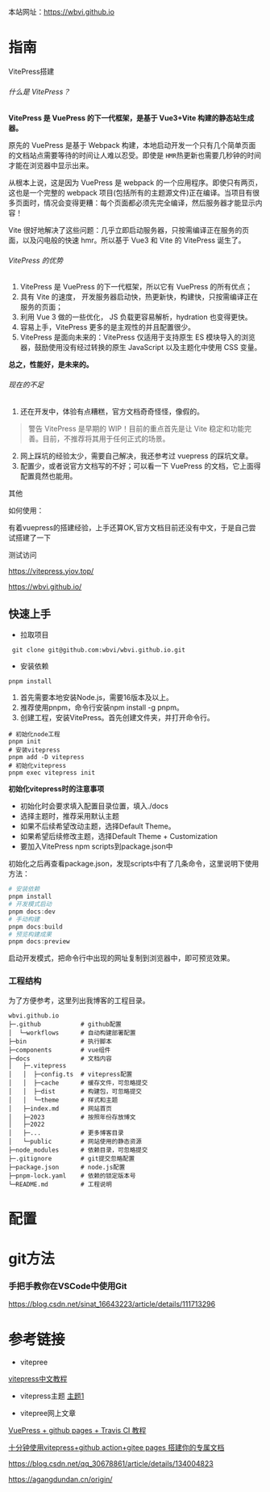 本站网址：https://wbvi.github.io

# 指南

VitePress搭建

###### 什么是 VitePress？

**VitePress 是 VuePress 的下一代框架，是基于 Vue3+Vite 构建的静态站生成器。**

原先的 VuePress 是基于 Webpack 构建，本地启动开发一个只有几个简单页面的文档站点需要等待的时间让人难以忍受。即使是 `HMR`热更新也需要几秒钟的时间才能在浏览器中显示出来。

从根本上说，这是因为 VuePress 是 webpack 的一个应用程序。即使只有两页，这也是一个完整的 webpack 项目(包括所有的主题源文件)正在编译。当项目有很多页面时，情况会变得更糟：每个页面都必须先完全编译，然后服务器才能显示内容！

Vite 很好地解决了这些问题：几乎立即启动服务器，只按需编译正在服务的页面，以及闪电般的快速 hmr。所以基于 Vue3 和 Vite 的 VitePress 诞生了。

###### VitePress 的优势

1. VitePress 是 VuePress 的下一代框架，所以它有 VuePress 的所有优点；
2. 具有 Vite 的速度， 开发服务器启动快，热更新快，构建快，只按需编译正在服务的页面；
3. 利用 Vue 3 做的一些优化， JS 负载更容易解析，hydration 也变得更快。
4. 容易上手，VitePress 更多的是主观性的并且配置很少。
5. VitePress 是面向未来的：VitePress 仅适用于支持原生 ES 模块导入的浏览器，鼓励使用没有经过转换的原生 JavaScript 以及主题化中使用 CSS 变量。

**总之，性能好，是未来的。**

###### 现在的不足

1. 还在开发中，体验有点糟糕，官方文档奇奇怪怪，像假的。

> 警告
> VitePress 是早期的 WIP！目前的重点首先是让 Vite 稳定和功能完善。目前，不推荐将其用于任何正式的场景。

2. 网上踩坑的经验太少，需要自己解决，我还参考过 vuepress 的踩坑文章。
3. 配置少，或者说官方文档写的不好；可以看一下 VuePress 的文档，它上面得配置竟然也能用。

其他

如何使用：

有着vuepress的搭建经验，上手还算OK,官方文档目前还没有中文，于是自己尝试搭建了一下

测试访问

https://vitepress.yiov.top/

https://wbvi.github.io/

## 快速上手

* 拉取项目

```
 git clone git@github.com:wbvi/wbvi.github.io.git
```

* 安装依赖

```
pnpm install
```

1. 首先需要本地安装Node.js，需要16版本及以上。
2. 推荐使用pnpm，命令行安装npm install -g pnpm。
3. 创建工程，安装VitePress。首先创建文件夹，并打开命令行。

```shell
# 初始化node工程
pnpm init
# 安装vitepress
pnpm add -D vitepress
# 初始化vitepress
pnpm exec vitepress init
```

**初始化vitepress时的注意事项**

* 初始化时会要求填入配置目录位置，填入./docs
* 选择主题时，推荐采用默认主题
* 如果不后续希望改动主题，选择Default Theme。
* 如果希望后续修改主题，选择Default Theme + Customization
* 要加入VitePress npm scripts到package.json中

初始化之后再查看package.json，发现scripts中有了几条命令，这里说明下使用方法：

```powershell
# 安装依赖
pnpm install
# 开发模式启动
pnpm docs:dev
# 手动构建
pnpm docs:build
# 预览构建成果
pnpm docs:preview
```

启动开发模式，把命令行中出现的网址复制到浏览器中，即可预览效果。

### 工程结构

为了方便参考，这里列出我博客的工程目录。

```todotxt
wbvi.github.io
├─.github           # github配置
│  └─workflows      # 自动构建部署配置
├─bin               # 执行脚本
├─components        # vue组件
├─docs              # 文档内容
│   ├─.vitepress  
│   │  ├─config.ts  # vitepress配置
│   │  ├─cache      # 缓存文件，可忽略提交
│   │  ├─dist       # 构建包，可忽略提交
│   │  └─theme      # 样式和主题
│   ├─index.md      # 网站首页
│   ├─2023          # 按照年份存放博文
│   ├─2022
│   ├─...           # 更多博客目录
│   └─public        # 网站使用的静态资源
├─node_modules      # 依赖目录，可忽略提交
├─.gitignore        # git提交忽略配置
├─package.json      # node.js配置
├─pnpm-lock.yaml    # 依赖的锁定版本号
└─README.md         # 工程说明
```

# 配置

# git方法

### 手把手教你在VSCode中使用Git

https://blog.csdn.net/sinat_16643223/article/details/111713296

# 参考链接

* vitepree

[vitepress中文教程](https://vitepress.docschina.org/)

* vitepress主题
  [主题1](https://github.com/Charles7c/charles7c.github.io)

* vitepree网上文章

[VuePress + github pages + Travis CI 教程](https://www.jianshu.com/p/a7435b8bc8bc)

[十分钟使用vitepress+github action+gitee pages 搭建你的专属文档](https://zhuanlan.zhihu.com/p/663023274 "知乎")

https://blog.csdn.net/qq_30678861/article/details/134004823

https://agangdundan.cn/origin/
